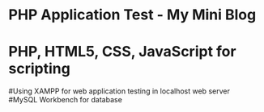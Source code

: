 # PHP Application Test - My Mini Blog
# PHP, HTML5, CSS, JavaScript for scripting<br />
#Using XAMPP for web application testing in localhost web server<br />
#MySQL Workbench for database <br />
